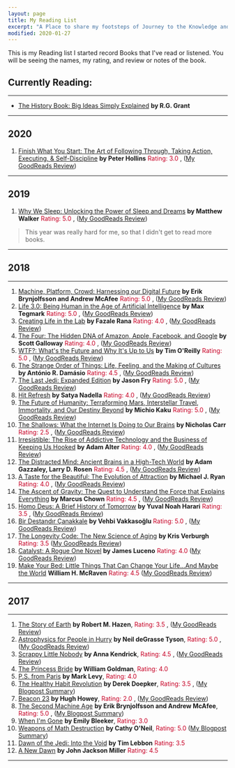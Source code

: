```yaml
---
layout: page
title: My Reading List
excerpt: "A Place to share my footsteps of Journey to the Knowledge and Wisdom "
modified: 2020-01-27
---
```


This is my Reading list I started record Books that I've read or listened. You will be seeing the names, my rating, and review or notes of the book.


## Currently Reading:

---


- [The History Book: Big Ideas Simply Explained](https://www.goodreads.com/book/show/29776992-the-history-book) __by R.G. Grant__


---


## 2020


1. [Finish What You Start: The Art of Following Through, Taking Action, Executing, & Self-Discipline](https://www.goodreads.com/book/show/39322175-finish-what-you-start) __by Peter Hollins__ <span style="color:#C70025">Rating: 3.0 </span>, ([My GoodReads Review](#))


---


## 2019


1. [Why We Sleep: Unlocking the Power of Sleep and Dreams](https://www.goodreads.com/book/show/34466963-why-we-sleep) __by Matthew Walker__ <span style="color:#C70025">Rating: 5.0 </span>, ([My GoodReads Review](#))

>  This year was really hard for me, so that I didn't get to read more books.

---


## 2018


---


1. [Machine, Platform, Crowd: Harnessing our Digital Future](https://www.goodreads.com/book/show/32606599-machine-platform-crowd) __by Erik Brynjolfsson and Andrew McAfee__ <span style="color:#C70025">Rating: 5.0 </span> , ([My GoodReads Review](https://www.goodreads.com/book/show/32606599-machine-platform-crowd))
2. [Life 3.0: Being Human in the Age of Artificial Intelligence](https://www.goodreads.com/book/show/34272565-life-3-0) __by Max Tegmark__ <span style="color:#C70025">Rating: 5.0 </span> , ([My GoodReads Review](https://www.goodreads.com/book/show/34272565-life-3-0))
3. [Creating Life in the Lab](https://www.goodreads.com/book/show/10555982-creating-life-in-the-lab) __by Fazale Rana__ <span style="color:#C70025">Rating: 4.0 </span> , ([My GoodReads Review](https://www.goodreads.com/book/show/10555982-creating-life-in-the-lab))
4. [The Four: The Hidden DNA of Amazon, Apple, Facebook, and Google](https://www.goodreads.com/book/show/34427200-the-four) __by Scott Galloway__ <span style="color:#C70025">Rating: 4.0 </span> , ([My GoodReads Review]((https://www.goodreads.com/book/show/34427200-the-four)))
5. [WTF?: What's the Future and Why It's Up to Us](https://www.goodreads.com/book/show/34017076-wtf) __by Tim O'Reilly__ <span style="color:#C70025">Rating: 5.0 </span>, ([My GoodReads Review](https://www.goodreads.com/review/show/2250151807?book_show_action=false&from_review_page=1))
6. [The Strange Order of Things: Life, Feeling, and the Making of Cultures](https://www.goodreads.com/book/show/32335976-the-strange-order-of-things) __by António R. Damásio__ <span style="color:#C70025">Rating: 4.5 </span>, ([My GoodReads Review](#))
7. [The Last Jedi: Expanded Edition](https://www.goodreads.com/book/show/38818855-the-last-jedi) __by Jason Fry__ <span style="color:#C70025">Rating: 5.0 </span>, ([My GoodReads Review](#))
8. [Hit Refresh](https://www.goodreads.com/book/show/30835567-hit-refresh) __by Satya Nadella__ <span style="color:#C70025">Rating: 4.0 </span>, ([My GoodReads Review](#))
9. [The Future of Humanity: Terraforming Mars, Interstellar Travel, Immortality, and Our Destiny Beyond](https://www.goodreads.com/book/show/36407347-the-future-of-humanity) __by Michio Kaku__ <span style="color:#C70025">Rating: 5.0 </span>, ([My GoodReads Review](#))
10. [The Shallows: What the Internet Is Doing to Our Brains](https://www.goodreads.com/book/show/9778945-the-shallows) __by Nicholas Carr__ <span style="color:#C70025">Rating: 2.5 </span>, ([My GoodReads Review](#))
11. [Irresistible: The Rise of Addictive Technology and the Business of Keeping Us Hooked](https://www.goodreads.com/book/show/30962055-irresistible) __by Adam Alter__ <span style="color:#C70025">Rating: 4.0 </span>, ([My GoodReads Review](#))
12. [The Distracted Mind: Ancient Brains in a High-Tech World](https://www.goodreads.com/book/show/29889454-the-distracted-mind) __by Adam Gazzaley,  Larry D. Rosen__ <span style="color:#C70025">Rating: 4.5 </span>, ([My GoodReads Review](#))
13. [A Taste for the Beautiful: The Evolution of Attraction](https://www.goodreads.com/book/show/34928247-a-taste-for-the-beautiful) __by Michael J. Ryan__ <span style="color:#C70025">Rating: 4.0 </span>, ([My GoodReads Review](#))
14. [The Ascent of Gravity: The Quest to Understand the Force that Explains Everything](https://www.goodreads.com/book/show/34445220-the-ascent-of-gravity) __by Marcus Chown__ <span style="color:#C70025">Rating: 4.5 </span>, ([My GoodReads Review](#))
15. [Homo Deus: A Brief History of Tomorrow](https://www.goodreads.com/book/show/28092870-homo-deus) __by Yuval Noah Harari__ <span style="color:#C70025">Rating: 3.5 </span>, ([My GoodReads Review](#))
16. [Bir Destandır Çanakkale](https://www.goodreads.com/book/show/16560558-bir-destand-r-anakkale) __by Vehbi Vakkasoğlu__ <span style="color:#C70025">Rating: 5.0 </span>, ([My GoodReads Review](#))
17. [The Longevity Code: The New Science of Aging](https://www.goodreads.com/book/show/34397791-the-longevity-code) __by Kris Verburgh__ <span style="color:#C70025">Rating: 3.5 </span> ([My GoodReads Review](#))
18. [Catalyst: A Rogue One Novel](https://www.goodreads.com/book/show/29662066-catalyst) __by James Luceno__ <span style="color:#C70025">Rating: 4.0 </span> ([My GoodReads Review](#))
19. [Make Your Bed: Little Things That Can Change Your Life...And Maybe the World](https://www.goodreads.com/book/show/31423133-make-your-bed) __William H. McRaven__ <span style="color:#C70025">Rating: 4.5 </span> ([My GoodReads Review](#))


---


## 2017


---


1. [The Story of Earth](https://www.goodreads.com/book/show/18760053-the-story-of-earth) __by Robert M. Hazen__, <span style="color:#C70025">Rating: 3.5 </span> , ([My GoodReads Review](https://www.goodreads.com/review/show/2082703313))
2. [Astrophysics for People in Hurry](https://www.goodreads.com/book/show/32606606-astrophysics-for-people-in-a-hurry) __by Neil deGrasse Tyson__, <span style="color:#C70025">Rating: 5.0 </span> , ([My GoodReads Review](https://www.goodreads.com/review/show/2116209973))
3. [Scrappy Little Nobody](https://www.goodreads.com/book/show/29868610-scrappy-little-nobody) __by Anna Kendrick__, <span style="color:#C70025">Rating: 4.5 </span> , ([My GoodReads Review](https://www.goodreads.com/review/show/2099297696))
4. [The Princess Bride](https://www.goodreads.com/book/show/21787.The_Princess_Bride) __by William Goldman__, <span style="color:#C70025">Rating: 4.0 </span>
5. [P.S. from Paris](https://www.goodreads.com/book/show/34036335-p-s-from-paris) __by Mark Levy__, <span style="color:#C70025">Rating: 4.0 </span>
6. [The Healthy Habit Revolution](https://www.goodreads.com/book/show/24146985-the-healthy-habit-revolution) __by Derek Doepker__, <span style="color:#C70025">Rating: 3.5 </span> , ([My Blogpost Summary](http://eneskemalergin.github.io/blog/personal/healthy_habit_development/))
7. [Beacon 23](https://www.goodreads.com/book/show/26771521-beacon-23) __by Hugh Howey__, <span style="color:#C70025">Rating: 2.0 </span> , ([My GoodReads Review](https://www.goodreads.com/review/show/2068088322))
8. [The Second Machine Age](https://www.goodreads.com/book/show/17986396-the-second-machine-age) __by Erik Brynjolfsson and Andrew McAfee__, <span style="color:#C70025">Rating: 5.0 </span> , ([My Blogpost Summary](http://eneskemalergin.github.io/blog/personal/second_machine_age/))
9. [When I'm Gone](https://www.goodreads.com/book/show/27401883-when-i-m-gone) __by Emily Bleeker__, <span style="color:#C70025">Rating: 3.0 </span>
10. [Weapons of Math Destruction](https://www.goodreads.com/book/show/28186015-weapons-of-math-destruction) __by Cathy O'Neil__, <span style="color:#C70025">Rating: 5.0 </span> ([My Blogpost Summary](http://eneskemalergin.github.io/blog/personal/weapons_of_math_destruction/))
11. [Dawn of the Jedi: Into the Void](https://www.goodreads.com/book/show/15823425-dawn-of-the-jedi) __by Tim Lebbon__ <span style="color:#C70025">Rating: 3.5 </span>
12. [A New Dawn](https://www.goodreads.com/book/show/20262705-a-new-dawn) __by John Jackson Miller__ <span style="color:#C70025">Rating: 4.5 </span>


---
